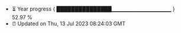 - ⏳ Year progress { ███████████████▁▁▁▁▁▁▁▁▁▁▁▁▁▁▁ } 52.97 %
- ⏰ Updated on Thu, 13 Jul 2023 08:24:03 GMT

